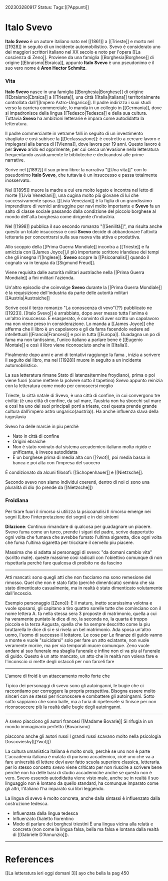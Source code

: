 202303280917
Status: 
Tags:[[?Appunti]]

# Italo Svevo

**Italo Svevo** è un autore italiano nato nel [[1861]] a [[Trieste]] e morto nel [[1928]] in seguito di un incidente automobilistico. Svevo è considerato uno dei maggiori scrittori italiano nel XX secolo e noto per l'opera [[La coscienza di Zeno]].
Proviene da una famiglia [[Borghesia|Borghese]] di origine [[Ebraismo|Ebraica]], appunto **Italo Svevo** è uno pseudonimo e il suo vero nome è **Aron Hector Schmitz**.

### Vita
**Italo Svevo** nasce in una famiglia [[Borghesia|Borghese]] di origine [[Ebraismo|Ebraica]] a [[Trieste]], una città [[Italia|Italiana]] territorialmente controllata dall'[[Impero Astro-Ungarico]].
Il padre indirizza i suoi studi verso la carriera commerciale, lo manda in un collegio in [[Germania]], dove si impadronisce della lingua [[Tedesco|Tedesca]] e della sua cultura.
Tuttavia **Svevo** ha ambizioni letterarie e impara come autodidatta la letteratura.

Il padre commerciante in vetrame falli in seguito di un investimento sbagliato e così subisce la [[Declassazione]]: è costretto a cercare lavoro e impiegarsi alla banca di [[Vienna]], dove lavora per 19 anni.
Questo lavoro è per **Svevo** arido ed opprimente, per cui cerca un'evasione nella letteratura frequentando assiduamente le biblioteche e dedicandosi alle prime narrative.

Scrive nel [[1892]] il suo primo libro: la narrativa "[[Una vita]]" con lo pseudonimo **Italo Svevo**, che tuttavia è un insuccesso e passa totalmente inosservato.

Nel [[1895]] muore la madre a cui era molto legato e incontra nel letto di morte [[Livia Veneziani]], una cugina molto più giovane di lui che successivamente sposa. 
[[Livia Veneziani]] è la figlia di un grandissimo imprenditore di vernici antiruggine per navi molto importante e **Svevo** fa un salto di classe sociale passando dalla condizione del piccolo borghese al mondo dell'alta borghesia come dirigente d'industria.

Nel [[1998]] pubblica il suo secondo romanzo "[[Senilità]]", ma risulta anche questo un totale insuccesso e così **Svevo** decide di abbandonare l'attività letteraria per concentrarsi sulla sua nuova vita attiva e produttiva.

Allo scoppio della [[Prima Guerra Mondiale]] incontra a [[Trieste]] e fa amicizia con  [[James Joyce]],il più importante scrittore irlandese dei tempi che gli insegna l'[[Inglese]].
**Svevo** scopre la [[Psicoanalisi]] quando il cognato  va in terapia da [[Sigmund Freud]].


Viene requisita dalle autorità militari austriache nella [[Prima Guerra Mondiale]]  a fini militari l'azienda.

Un'altro episodio che coinvolge **Svevo** durante la [[Prima Guerra Mondiale]] è la requisizione dell'industria da parte delle autorità militari [[Austria|Austraiche]]


Scrive così il terzo romanzo "La conoscenza di vevo"(??) pubblicato ne [[1923]].
[[Italo Svevo]] è arrabbiato, dopo aver messo tutta l'anima è un'altro insuccesso.
È esasperato, è convinto di aver scritto un capolavoro ma non viene preso in considerazione.
Lo manda a [[James Joyce]] che afferma che il libro è un capolavoro e gli da fama facendolo vedere ad intellettuali [[Francia|Francesi]] e poi in tutta [[Europa]].
Guadagna un po di fama ma non tantissimo, l'unico italiano a parlare bene è [[Eugenio Montale]] e così il libro viene riconosciuto anche in [[Italia]].

Finalmente dopo anni e anni di tentativi raggiunge la fama , inizia a scrivere il seguito del libro, ma nel [[1928]] muore in seguito a un incidente automobilistico.



La sua letteratura rimane Stato di latenza(termine froydiano), prima o poi viene fuori (come mettere la polvere sotto il tapetino)
Svevo appunto reinizia con la letteratura come modo per conoscersi meglio


Trieste, la città natale di Svevo, è una città di confine, in cui convergono tre civiltà: (è una città di confine, da sul mare, l’austria non ha sbocchi sul mare e cosi ha uno dei suoi principali porti a trieste, cosi questa prende grande cultura dall’impero astro ungarico(austria)). Ha anche influenza slava della iugoslavia

Svevo ha delle marcie in piu perchè
- Nato in città di confine
- Origini ebraiche
- Non è stato rovinato dal sistema accademico italiano molto rigido e unificante, è invece autodidatta
- È un borghese prima di media alta con [[?wot]], poi media bassa in banca e poi alta con l'impresa del suocero

È condizionato da alcuni filosofi: [[Schopenhauer]] e [[Nietzsche]].

Secondo svevo non siamo individui coerenti, dentro di noi ci sono una pluralità di dio (lo prende da [[Nietzsche]])

### Froidiana
Per tirare fuori il rimorso si utilizza la psicoanalisi
Il rimorso emerge nei sogni (Libro l'interpretazione dei sogni) e in dei sintomi

**Dilazione**: Continuo rimandare di qualcosa per guadagnare un piacere.
Svevo fuma come un turco, prende i sigari del padre, scrive dappertutto ogni volta che fumava che avrebbe fumato l'ultima sigaretta,
dice ogni volta che fuma l'ultima sigaretta per tricckare il cervello piu piacere.

Massima che si adatta ai personaggi di svevo: "da domani cambio vita"(scritto male). queste massime cosi radicali con l'obiettivo comunque di non rispettarla perchè fare qualcosa di proibito ne da fascino

---
Atti mancati: sono quegli atti che non facciamo ma sono remesione del rimosso.
Quel che non è stato fatto (perchè dimenticato) sembra che sia stato dimenticato casualmente, ma in realtà è stato dimenticato volutamente dall'incoscio.

Esempio personaggio [[Zeno]]: È il maturo, inetto scarsissima volotna e vuole sposarsi, gli capitano a tiro quattro sorelle tutte che cominciano con il nome lettera A. fa nella stessa sera 3 proposte di matrimonio, quella a cui ha veramente puntato le dice di no, la seconda no, la quarta è troppo piccola e la terza Augusta, quella che ha sempre descritto come la piu bruttarella le dice di si e si rivela un bel matrimonio.
Ada sposa un'altro uomo, l'uomo di successo il lottatore. Le cose per 
Le finanze di guido vanno a monte e vuole "suicidarsi" solo per fare un atto eclatante, non vuole veramente morire, ma per via temporali muore comunque.
Zeno vuole andare al suo funerale ma sbaglia funerale e infine non ci va piu al funerale di guido. Questo è un atto mancato, un atto che in realtà non voleva fare e l'inconscio ci mette degli ostacoli per non farceli fare

---

L'amore di froid è un attaccamento molto forte che  

Tipico dei personaggi di svevo sono gli autoinganni, le bugie che ci raccontiamo per correggere la propria prospettiva. Bisogna essere molto sinceri con se stessi per riconoscere e combattere gli autoinganni.
Sotto sotto sappiamo che sono balle, ma a furia di ripetersele si finisce per non riconsosccere più la realtà dalle bugie degli autoinganni.

---

A svevo piacciono gli autori francesi
[[Madame Bovarie]]  Si rifugia in un mondo immaginario perfetto (Bovarismo)

piaccono anche gli autori russi I grandi russi scavano molto nella psicologia Doscoviesky([[?wot]])

La cultura umanistica italiana è molto snob, perchè se uno non è parte 
L'accademia italiana è malata di purismo accademico, cioè uno che va a fare università di lettere devi aver fatto scuola superiore classica, letteraria.
per lo stesso concetto svevo viene criticato per non riuscire a scrivere bene perchè non ha delle basi di studio accademiche anche se questo non è vero.
Svevo essendo autodidatta viene visto male, anche se in realtà il suo linguaggio non è lontano da quello standard, ha comunque imparato come gli altri, l'italiano l'ha imparato sui libri leggendo.

La lingua di svevo è molto concreta, anche dalla sintassi è influenzato dalla costruzione tedesca.
- Influenzata dalla lingua tedesca
- Influenzato Dialetto fiorentino
- Modo di parlare dei borghesi triestini
È una lingua vicina alla relatà e concreta (non come la lingua falsa, bella ma falsa e lontana dalla realtà di [[Gabriele D'Annunzio]]).






---
# References
[[La letteratura ieri oggi domani 3]] ayo che bella la pag 450